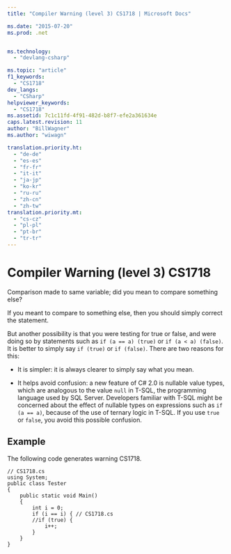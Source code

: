 ```yaml
---
title: "Compiler Warning (level 3) CS1718 | Microsoft Docs"

ms.date: "2015-07-20"
ms.prod: .net


ms.technology: 
  - "devlang-csharp"

ms.topic: "article"
f1_keywords: 
  - "CS1718"
dev_langs: 
  - "CSharp"
helpviewer_keywords: 
  - "CS1718"
ms.assetid: 7c1c11fd-4f91-482d-b8f7-efe2a361634e
caps.latest.revision: 11
author: "BillWagner"
ms.author: "wiwagn"

translation.priority.ht: 
  - "de-de"
  - "es-es"
  - "fr-fr"
  - "it-it"
  - "ja-jp"
  - "ko-kr"
  - "ru-ru"
  - "zh-cn"
  - "zh-tw"
translation.priority.mt: 
  - "cs-cz"
  - "pl-pl"
  - "pt-br"
  - "tr-tr"
---
```

# Compiler Warning (level 3) CS1718
Comparison made to same variable; did you mean to compare something else?  
  
 If you meant to compare to something else, then you should simply correct the statement.  
  
 But another possibility is that you were testing for true or false, and were doing so by statements such as `if (a == a) (true)` or `if (a < a) (false)`. It is better to simply say `if (true)` or `if (false)`. There are two reasons for this:  
  
-   It is simpler: it is always clearer to simply say what you mean.  
  
-   It helps avoid confusion: a new feature of C# 2.0 is nullable value types, which are analogous to the value `null` in T-SQL, the programming language used by SQL Server. Developers familiar with T-SQL might be concerned about the effect of nullable types on expressions such as `if (a == a)`, because of the use of ternary logic in T-SQL. If you use `true` or `false`, you avoid this possible confusion.  
  
## Example  
 The following code generates warning CS1718.  
  
```  
// CS1718.cs  
using System;  
public class Tester   
{  
    public static void Main()   
    {   
        int i = 0;  
        if (i == i) { // CS1718.cs  
        //if (true) {   
            i++;  
        }  
    }  
}  
```